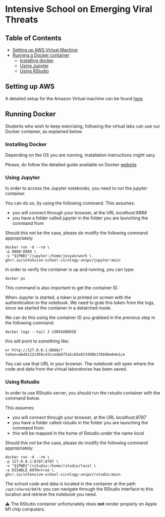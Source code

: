 # Intensive School on Emerging Viral Threats

## Table of Contents

* [Setting up AWS Virtual Machine](#setting-up-aws)
* [Running a Docker container](#running-docker)
    * [Installing docker](#installing-docker)
    * [Using Jupyter](#using-jupyter)
    * [Using RStudio](#using-rstudio)



## Setting up AWS

A detailed setup for the Amazon Virtual machine can be found [here](setup_vm.md)


## Running Docker

Students who wish to keep exercising, following the virtual labs can use our Docker container, as explained below.

### Installing Docker

Depending on the OS you are running, installation instructions might vary.

Please, do follow the detailed guide available on Docker [website](https://docs.docker.com/get-docker/)


### Using Jupyter

In order to access the Jupyter notebooks, you need to run the *jupyter* container.

You can do so, by using the following command. This assumes:

- you will connect through your browser, at the URL *localhost:8888*
- you have a folder called *jupyter* in the folder you are launching the command from

Should this not be the case, please do modify the following command appropriately:


```{bash}
docker run -d --rm \
-p 8888:8888 \
-v "${PWD}"/jupyter:/home/jovyan/work \
ghcr.io/intensive-school-virology-unipv/jupyter:main
```

In order to verify the container is up and running, you can type:


```{bash}
docker ps
```

This command is also important to get the container ID.


When Jupyter is started, a token is printed on screen with the authentication to the notebook. We need to grab this token from the logs, since we started the container in a detatched mode.

We can do this using the container ID you grabbed in the previous step in the following command:

```{bash}
docker logs --tail 3 CONTAINERID
```

this will point to something like:

```
or http://127.0.0.1:8888/?token=abd4122c459c43ccede675a5c65e837d90b1f6b9be64e1ce
```

You can use that URL in your browser.
The notebook will open where the code and data from the virtual laboratories has been saved.

### Using Rstudio

In order to use RStudio server, you should run the *rstudio* container with the command below.

This assumes:

- you will connect through your browser, at the URL *localhost:8787*
- you have a folder called *rstudio* in the folder you are launching the command from
- this will be mapped in the home of Rstudio under the name *local*

Should this not be the case, please do modify the following command appropriately:

```{bash}
docker run -d --rm \
-p 127.0.0.1:8787:8787 \
-v "${PWD}"/rstudio:/home/rstudio/local \
-e DISABLE_AUTH=true \
ghcr.io/intensive-school-virology-unipv/rstudio:main
```

The school code and data is located in the container at the path ```/opt/shared/DATA```: you can navigate through the RStudio interface to this location and retrieve the notebook you need.

:warning: The RStudio container unfortunately does **not** render properly on Apple M1 chip computers.